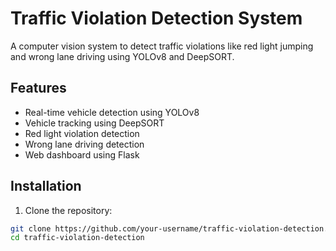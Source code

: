 # Traffic Violation Detection System

A computer vision system to detect traffic violations like red light jumping and wrong lane driving using YOLOv8 and DeepSORT.

## Features
- Real-time vehicle detection using YOLOv8
- Vehicle tracking using DeepSORT
- Red light violation detection
- Wrong lane driving detection
- Web dashboard using Flask

## Installation
1. Clone the repository:
```bash
git clone https://github.com/your-username/traffic-violation-detection.git
cd traffic-violation-detection
